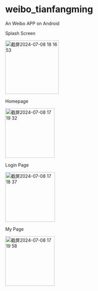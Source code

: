 # weibo_tianfangming
An Weibo APP on Android

Splash Screen

<img width="169" alt="截屏2024-07-08 18 16 53" src="https://github.com/FangmingTian/weibo_tianfangming/assets/43903239/ddcf666f-8a4e-49ba-b943-5138ca5bc326">

Homepage

<img width="156" alt="截屏2024-07-08 17 19 32" src="https://github.com/FangmingTian/weibo_tianfangming/assets/43903239/2dfd8c2c-64a9-4289-96ee-ba1a7aa04322">

Login Page

<img width="157" alt="截屏2024-07-08 17 18 37" src="https://github.com/FangmingTian/weibo_tianfangming/assets/43903239/67cfb3e4-5c0a-40c0-882a-e120d88660a8">

My Page

<img width="156" alt="截屏2024-07-08 17 19 58" src="https://github.com/FangmingTian/weibo_tianfangming/assets/43903239/7e85b9f2-f56d-40ec-8b18-84dd10802100">




